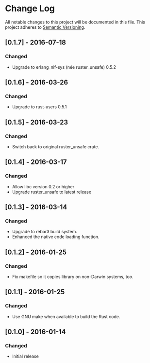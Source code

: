 # Change Log

All notable changes to this project will be documented in this file.
This project adheres to [Semantic Versioning](http://semver.org/).

## [0.1.7] - 2016-07-18
### Changed
- Upgrade to erlang_nif-sys (née ruster_unsafe) 0.5.2

## [0.1.6] - 2016-03-26
### Changed
- Upgrade to rust-users 0.5.1

## [0.1.5] - 2016-03-23
### Changed
- Switch back to original ruster_unsafe crate.

## [0.1.4] - 2016-03-17
### Changed
- Allow libc version 0.2 or higher
- Upgrade ruster_unsafe to latest release

## [0.1.3] - 2016-03-14
### Changed
- Upgrade to rebar3 build system.
- Enhanced the native code loading function.

## [0.1.2] - 2016-01-25
### Changed
- Fix makefile so it copies library on non-Darwin systems, too.

## [0.1.1] - 2016-01-25
### Changed
- Use GNU make when available to build the Rust code.

## [0.1.0] - 2016-01-14
### Changed
- Initial release
